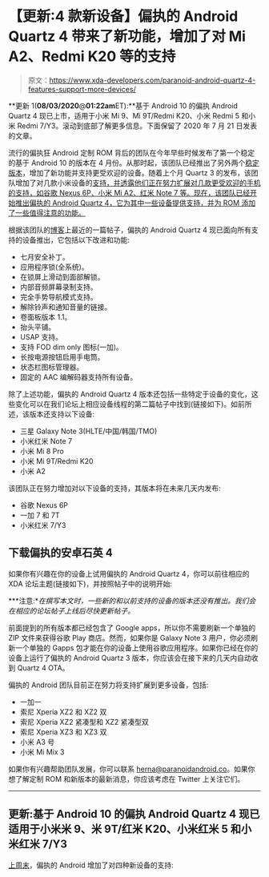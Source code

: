 # 【更新:4 款新设备】偏执的 Android Quartz 4 带来了新功能，增加了对 Mi A2、Redmi K20 等的支持

> 原文：<https://www.xda-developers.com/paranoid-android-quartz-4-features-support-more-devices/>

**更新 1(****08/03/2020****@****01:22am****ET):**基于 Android 10 的偏执 Android Quartz 4 现已上市，适用于小米 Mi 9、Mi 9T/Redmi K20、小米 Redmi 5 和小米 Redmi 7/Y3。滚动到底部了解更多信息。下面保留了 2020 年 7 月 21 日发表的文章。

流行的偏执狂 Android 定制 ROM 背后的团队在今年早些时候发布了第一个稳定的基于 Android 10 的版本在 4 月份。从那时起，该团队已经推出了另外两个[稳定版本](https://www.xda-developers.com/paranoid-android-quartz-2-brings-features-adds-support-oneplus-5-5t-oneplus-7t-pro/)，增加了新功能并支持更受欢迎的设备。随着上个月 Quartz 3 的发布，该团队增加了对几款小米设备的[支持，并透露他们正在努力扩展对几款更受欢迎的手机的支持，如谷歌 Nexus 6P、小米 Mi A2、红米 Note 7 等。现在，该团队已经开始推出偏执的 Android Quartz 4，它为其中一些设备提供支持，并为 ROM 添加了一些值得注意的功能。](https://www.xda-developers.com/paranoid-android-quartz-3-adds-android-10-builds-8-xiaomi-devices-soon-add-8-more/)

根据该团队的[博客](https://blog.paranoidandroid.co/#/post/2020/2020-07-21-pa-quartz-4)上最近的一篇帖子，偏执的 Android Quartz 4 现已面向所有支持的设备推出，它包括以下改进和功能:

*   七月安全补丁。
*   应用程序锁(全系统)。
*   在锁屏上滑动到面部解锁。
*   内部音频屏幕录制支持。
*   完全手势导航模式支持。
*   解除铃声和通知音量的链接。
*   卷面板版本 1.1。
*   抬头平铺。
*   USAP 支持。
*   支持 FOD dim only 图标(一加)。
*   长按电源按钮启用手电筒。
*   状态栏图标管理器。
*   固定的 AAC 编解码器支持所有设备。

除了上述功能，偏执的 Android Quartz 4 版本还包括一些特定于设备的变化，这些变化可以在我们论坛上相应设备线程的第二篇帖子中找到(链接如下)。如前所述，该版本还支持以下设备:

*   三星 Galaxy Note 3(HLTE/中国/韩国/TMO)
*   小米红米 Note 7
*   小米 Mi 8 Pro
*   小米 Mi 9T/Redmi K20
*   小米 A2

该团队正在努力增加对以下设备的支持，其版本将在未来几天内发布:

*   谷歌 Nexus 6P
*   一加 7 和 7T
*   小米红米 7/Y3

## 下载偏执的安卓石英 4

如果你有兴趣在你的设备上试用偏执的 Android Quartz 4，你可以前往相应的 XDA 论坛主题(链接如下)，并按照帖子中的说明开始:

***注意:**在撰写本文时，一些新的和以前支持的设备的版本还没有推出。我们会在相应的论坛帖子上线后尽快更新帖子。*

前面提到的所有版本都已经包含了 Google apps，所以你不需要刷新一个单独的 ZIP 文件来获得谷歌 Play 商店。然而，如果你是 Galaxy Note 3 用户，你必须刷新一个单独的 Gapps 包才能在你的设备上使用谷歌应用程序。如果你已经在你的设备上运行了偏执的 Android Quartz 3 版本，你应该会在接下来的几天内自动收到 Quartz 4 OTA。

偏执的 Android 团队目前正在努力将支持扩展到更多设备，包括:

*   一加一
*   索尼 Xperia XZ2 和 XZ2 双
*   索尼 Xperia XZ2 紧凑型和 XZ2 紧凑型双
*   索尼 Xperia XZ3 和 XZ3 双
*   小米 A3 号
*   小米 Mi Mix 3

如果你有兴趣帮助团队发展，你可以联系 herna@paranoidandroid.co。如果你想了解定制 ROM 和新版本的最新消息，你应该考虑在 Twitter 上关注它们。

* * *

## 更新:基于 Android 10 的偏执 Android Quartz 4 现已适用于小米米 9、米 9T/红米 K20、小米红米 5 和小米红米 7/Y3

[上周末](https://twitter.com/paranoidaospa/status/1290032715392102400?s=19)，偏执的 Android 增加了对四种新设备的支持:
